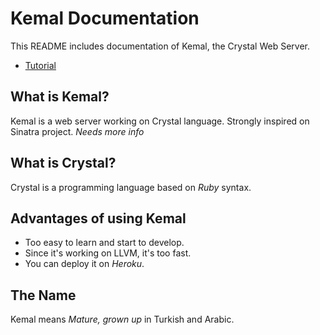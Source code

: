 # Kemal Documentation

This README includes documentation of Kemal, the Crystal Web Server.

 - [Tutorial](./tutorial.md)

## What is Kemal?

Kemal is a web server working on Crystal language. Strongly inspired on Sinatra project.
_Needs more info_

## What is Crystal?

Crystal is a programming language based on *Ruby* syntax.

## Advantages of using Kemal

 - Too easy to learn and start to develop.
 - Since it's working on LLVM, it's too fast.
 - You can deploy it on *Heroku*.

## The Name

Kemal means *Mature, grown up* in Turkish and Arabic.
